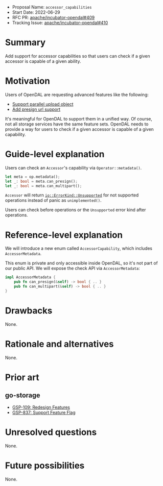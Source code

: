 - Proposal Name: `accessor_capabilities`
- Start Date: 2022-06-29
- RFC PR: [apache/incubator-opendal#409](https://github.com/apache/incubator-opendal/pull/409)
- Tracking Issue: [apache/incubator-opendal#410](https://github.com/apache/incubator-opendal/issues/410)

# Summary

Add support for accessor capabilities so that users can check if a given accessor is capable of a given ability.

# Motivation

Users of OpenDAL are requesting advanced features like the following:

- [Support parallel upload object](https://github.com/apache/incubator-opendal/issues/256)
- [Add presign url support](https://github.com/apache/incubator-opendal/issues/394)

It's meaningful for OpenDAL to support them in a unified way. Of course, not all storage services have the same feature sets. OpenDAL needs to provide a way for users to check if a given accessor is capable of a given capability.

# Guide-level explanation

Users can check an `Accessor`'s capability via `Operator::metadata()`.

```rust
let meta = op.metadata();
let _: bool = meta.can_presign();
let _: bool = meta.can_multipart(); 
```

`Accessor` will return [`io::ErrorKind::Unsupported`](https://doc.rust-lang.org/stable/std/io/enum.ErrorKind.html#variant.Unsupported) for not supported operations instead of panic as `unimplemented()`.

Users can check before operations or the `Unsupported` error kind after operations.

# Reference-level explanation

We will introduce a new enum called `AccessorCapability`, which includes `AccessorMetadata`.

This enum is private and only accessible inside OpenDAL, so it's not part of our public API. We will expose the check API via `AccessorMetadata`:

```rust
impl AccessorMetadata {
    pub fn can_presign(&self) -> bool { .. }
    pub fn can_multipart(&self) -> bool { .. }
}
```

# Drawbacks

None.

# Rationale and alternatives

None.

# Prior art

## go-storage

- [GSP-109: Redesign Features](https://github.com/beyondstorage/go-storage/blob/master/docs/rfcs/109-redesign-features.md)
- [GSP-837: Support Feature Flag](https://github.com/beyondstorage/go-storage/blob/master/docs/rfcs/837-support-feature-flag.md)

# Unresolved questions

None.

# Future possibilities

None.
